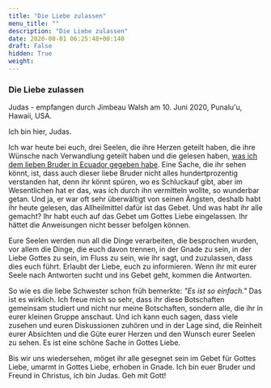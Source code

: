 ```yaml
---
title: "Die Liebe zulassen"
menu_title: ""
description: "Die Liebe zulassen"
date: 2020-08-01 06:25:48+00:140
draft: False
hidden: True
weight:
---
```

### Die Liebe zulassen

Judas - empfangen durch Jimbeau Walsh am 10. Juni 2020, Punalu'u, Hawaii, USA.

Ich bin hier, Judas.

Ich war heute bei euch, drei Seelen, die ihre Herzen geteilt haben, die ihre Wünsche nach Verwandlung geteilt haben und die gelesen haben, [was ich dem lieben Bruder in Ecuador gegeben habe](/judas-von-kerioth-botschaften/botschaften-von-judas-von-kerioth/). Eine Sache, die ihr sehen könnt, ist, dass auch dieser liebe Bruder nicht alles hundertprozentig verstanden hat, denn ihr könnt spüren, wo es Schluckauf gibt, aber im Wesentlichen hat er das, was ich durch ihn vermitteln wollte, so wunderbar getan. Und ja, er war oft sehr überwältigt von seinen Ängsten, deshalb habt ihr heute gelesen, das Allheilmittel dafür ist das Gebet. Und was habt ihr alle gemacht? Ihr habt euch auf das Gebet um Gottes Liebe eingelassen. Ihr hättet die Anweisungen nicht besser befolgen können.

Eure Seelen werden nun all die Dinge verarbeiten, die besprochen wurden, vor allem die Dinge, die euch davon trennen, in der Gnade zu sein, in der Liebe Gottes zu sein, im Fluss zu sein, wie ihr sagt, und zuzulassen, dass dies euch führt. Erlaubt der Liebe, euch zu informieren. Wenn ihr mit eurer Seele nach Antworten sucht und ins Gebet geht, kommen die Antworten.

So wie es die liebe Schwester schon früh bemerkte: *"Es ist so einfach."* Das ist es wirklich. Ich freue mich so sehr, dass ihr diese Botschaften gemeinsam studiert und nicht nur meine Botschaften, sondern alle, die ihr in eurer kleinen Gruppe anschaut. Und ich kann euch sagen, dass viele zusehen und euren Diskussionen zuhören und in der Lage sind, die Reinheit eurer Absichten und die Güte eurer Herzen und den Wunsch eurer Seelen zu sehen. Es ist eine schöne Sache in Gottes Liebe.

Bis wir uns wiedersehen, möget ihr alle gesegnet sein im Gebet für Gottes Liebe, umarmt in Gottes Liebe, erhoben in Gnade. Ich bin euer Bruder und Freund in Christus, ich bin Judas. Geh mit Gott!
